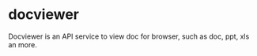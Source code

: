 docviewer
=========

Docviewer is an API service to view doc for browser, such as doc, ppt, xls an more.
